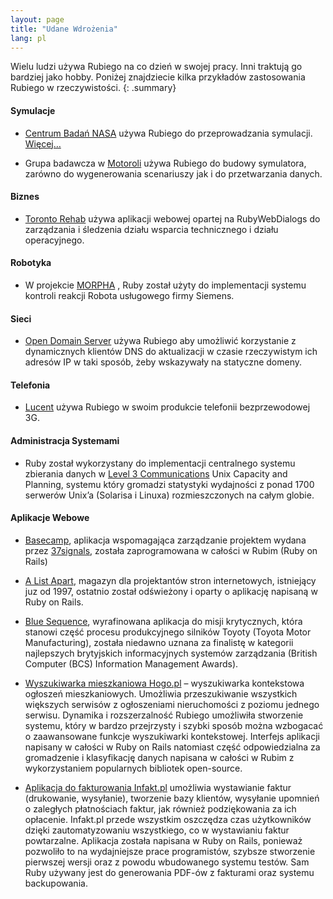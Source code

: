 ```yaml
---
layout: page
title: "Udane Wdrożenia"
lang: pl
---
```


Wielu ludzi używa Rubiego na co dzień w swojej pracy. Inni traktują go
bardziej jako hobby. Poniżej znajdziecie kilka przykładów zastosowania
Rubiego w rzeczywistości.
{: .summary}

#### Symulacje

* [Centrum Badań NASA][1] używa Rubiego do przeprowadzania symulacji.
  [Więcej…][2]

* Grupa badawcza w [Motoroli][3] używa Rubiego do budowy symulatora,
  zarówno do wygenerowania scenariuszy jak i do przetwarzania danych.

#### Biznes

* [Toronto Rehab][4] używa aplikacji webowej opartej na RubyWebDialogs
  do zarządzania i śledzenia działu wsparcia technicznego i działu
  operacyjnego.

#### Robotyka

* W projekcie [MORPHA][5] , Ruby został użyty do implementacji systemu
  kontroli reakcji Robota usługowego firmy Siemens.

#### Sieci

* [Open Domain Server][6] używa Rubiego aby umożliwić korzystanie z
  dynamicznych klientów DNS do aktualizacji w czasie rzeczywistym ich
  adresów IP w taki sposób, żeby wskazywały na statyczne domeny.

#### Telefonia

* [Lucent][7] używa Rubiego w swoim produkcie telefonii bezprzewodowej
  3G.

#### Administracja Systemami

* Ruby został wykorzystany do implementacji centralnego systemu
  zbierania danych w [Level 3 Communications][8] Unix Capacity and
  Planning, systemu który gromadzi statystyki wydajności z ponad 1700
  serwerów Unix’a (Solarisa i Linuxa) rozmieszczonych na całym globie.

#### Aplikacje Webowe

* [Basecamp][9], aplikacja wspomagająca zarządzanie projektem wydana
  przez [37signals][10], została zaprogramowana w całości w Rubim (Ruby
  on Rails)

* [A List Apart][11], magazyn dla projektantów stron internetowych,
  istniejący juz od 1997, ostatnio został odświeżony i oparty o
  aplikację napisaną w Ruby on Rails.

* [Blue Sequence][12], wyrafinowana aplikacja do misji krytycznych,
  która stanowi część procesu produkcyjnego silników Toyoty (Toyota
  Motor Manufacturing), została niedawno uznana za finalistę w kategorii
  najlepszych brytyjskich informacyjnych systemów zarządzania (British
  Computer (BCS) Information Management Awards).

* [Wyszukiwarka mieszkaniowa Hogo.pl][13] – wyszukiwarka kontekstowa
  ogłoszeń mieszkaniowych. Umożliwia przeszukiwanie wszystkich większych
  serwisów z ogłoszeniami nieruchomości z poziomu jednego serwisu.
  Dynamika i rozszerzalność Rubiego umożliwiła stworzenie systemu, który
  w bardzo przejrzysty i szybki sposób można wzbogacać o zaawansowane
  funkcje wyszukiwarki kontekstowej. Interfejs aplikacji napisany w
  całości w Ruby on Rails natomiast część odpowiedzialna za gromadzenie
  i klasyfikację danych napisana w całości w Rubim z wykorzystaniem
  popularnych bibliotek open-source.

* [Aplikacja do fakturowania Infakt.pl][14] umożliwia wystawianie faktur
  (drukowanie, wysyłanie), tworzenie bazy klientów, wysyłanie upomnień o
  zaległych płatnościach faktur, jak również podziękowania za ich
  opłacenie. Infakt.pl przede wszystkim oszczędza czas użytkowników
  dzięki zautomatyzowaniu wszystkiego, co w wystawianiu faktur
  powtarzalne. Aplikacja została napisana w Ruby on Rails, ponieważ
  pozwoliło to na wydajniejsze prace programistów, szybsze stworzenie
  pierwszej wersji oraz z powodu wbudowanego systemu testów. Sam Ruby
  używany jest do generowania PDF-ów z fakturami oraz systemu
  backupowania.



[1]: http://www.larc.nasa.gov/
[2]: http://www-106.ibm.com/developerworks/linux/library/l-oslab/
[3]: http://www.motorola.com
[4]: http://www.torontorehab.com
[5]: http://www.morpha.de/php_e/index.php3
[6]: http://ods.org/
[7]: http://www.lucent.com/
[8]: http://www.level3.com/
[9]: http://www.basecamphq.com
[10]: http://www.37signals.com
[11]: http://www.alistapart.com
[12]: http://www.bluefountain.com/supply-chain-management/
[13]: http://www.hogo.pl
[14]: http://www.infakt.pl
